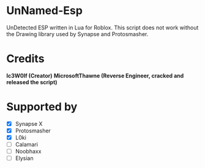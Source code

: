 # UnNamed-Esp
UnDetected ESP written in Lua for Roblox.
This script does not work without the Drawing library used by Synapse and Protosmasher.

# Credits
**Ic3W0lf (Creator)**
**MicrosoftThawne (Reverse Engineer, cracked and released the script)**

# Supported by
- [x] Synapse X
- [x] Protosmasher
- [x] L0ki
- [ ] Calamari 
- [ ] Noobhaxx
- [ ] Elysian
